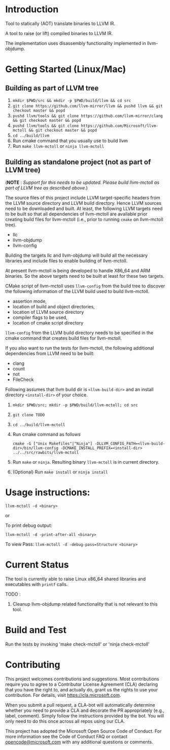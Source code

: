 # Introduction
Tool to statically (AOT) translate binaries to LLVM IR.

A tool to raise (or lift) compiled binaries to LLVM IR.

The implementation uses disassembly functionality implemented in
llvm-objdump.

# Getting Started (Linux/Mac)
## Building as part of LLVM tree

1.  `mkdir $PWD/src && mkdir -p $PWD/build/llvm && cd src`
2.  `git clone https://github.com/llvm-mirror/llvm && pushd llvm && git checkout master && popd`
3.  `pushd llvm/tools && git clone https://github.com/llvm-mirror/clang && git checkout master && popd`
4.  `pushd llvm/tools && git clone https://github.com/Microsoft/llvm-mctoll && git checkout master && popd`
7.  `cd ../build/llvm`
7.  Run cmake command that you usually use to build llvm
8.  Run `make llvm-mctoll` or `ninja llvm-mctoll`

## Building as standalone project (not as part of LLVM tree)
(**NOTE** : _Support for this needs to be updated. Please build llvm-mctoll as part of LLVM tree as described above_.)

The source files of this project include LLVM target-specific headers
from the LLVM source directory and LLVM build directory. Hence LLVM
sources need to be downloaded and built. At least, the following LLVM
targets need to be built so that all dependencies of llvm-mctoll are
available prior creating build files for llvm-mctoll (i.e., prior to
running `cmake` on llvm-mctoll tree).

   * llc
   * llvm-objdump
   * llvm-config

Building the targets llc and llvm-objdump will build all the necessary
libraries and include files to enable building of llvm-mctoll.

At present llvm-mctoll is being developed to handle X86_64 and ARM
binaries. So the above targets need to be built at least for these two
targets.

CMake script of llvm-mctoll uses `llvm-config` from the build tree to
discover the following information of the LLVM build used to build
llvm-mctoll.

   * assertion mode,
   * location of build and object directories,
   * location of LLVM source directory
   * compiler flags to be used,
   * location of cmake script directory

`llvm-config` from the LLVM build directory needs to be specified in the
cmake command that creates build files for llvm-mctoll.

If you also want to run the tests for llvm-mctoll, the following
additional dependencies from LLVM need to be built:

   * clang
   * count
   * not
   * FileCheck

Following assumes that llvm build dir is `<llvm-build-dir>` and an
install directory `<install-dir>` of your choice.

1.  `mkdir $PWD/src; mkdir -p $PWD/build/llvm-mctoll; cd src`
2.  `git clone TODO`
3.  `cd ../build/llvm-mctoll`
4.  Run cmake command as follows

    `cmake -G ["Unix Makefiles"|"Ninja"] -DLLVM_CONFIG_PATH=<llvm-build-dir>/bin/llvm-config -DCMAKE_INSTALL_PREFIX=<install-dir> ../../src/rawbits/llvm-mctoll`

5.  Run `make` or `ninja`. Resulting binary `llvm-mctoll` is in current directory.
6.   (Optional) Run `make install` or `ninja install`


# Usage instructions:

`llvm-mctoll -d <binary>`

or

To print debug output:

`llvm-mctoll -d -print-after-all <binary>`

To view Pass:
`llvm-mctoll -d -debug-pass=Structure <binary>`

# Current Status

The tool is currently able to raise Linux x86_64 shared libraries and executables with `printf` calls.

TODO :
1. Cleanup llvm-objdump related functionality that is not relevant to this tool.

# Build and Test

Run the tests by invoking 'make check-mctoll' or 'ninja check-mctoll'

# Contributing

This project welcomes contributions and suggestions. Most contributions require you to agree to a Contributor License Agreement (CLA) 
declaring that you have the right to, and actually do, grant us the rights to use your contribution. For details, visit 
https://cla.microsoft.com.

When you submit a pull request, a CLA-bot will automatically determine whether you need to provide a CLA and decorate the PR 
appropriately (e.g., label, comment). Simply follow the instructions provided by the bot. You will only need to do this once across all 
repos using our CLA.

This project has adopted the Microsoft Open Source Code of Conduct. For more information see the Code of Conduct FAQ or contact 
opencode@microsoft.com with any additional questions or comments.

